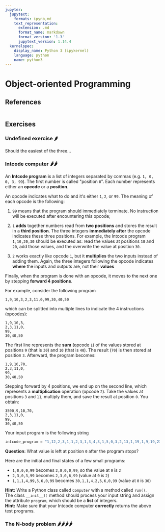 ```yaml
---
jupyter:
  jupytext:
    formats: ipynb,md
    text_representation:
      extension: .md
      format_name: markdown
      format_version: '1.3'
      jupytext_version: 1.14.4
  kernelspec:
    display_name: Python 3 (ipykernel)
    language: python
    name: python3
---
```


# Object-oriented Programming


## References

```python

```

## Exercises

<!-- #region tags=[] -->
### Undefined exercise 🌶️
<!-- #endregion -->

Should the easiest of the three...

<!-- #region tags=[] -->
### Intcode computer 🌶️🌶️
<!-- #endregion -->

An **Intcode program** is a list of integers separated by commas (e.g. `1, 0, 0, 3, 99`). The first number is called "position `0`". Each number represents either an **opcode** or a **position**.

An opcode indicates what to do and it's either `1`, `2`, or `99`. The meaning of each opcode is the following:

1. `99` means that the program should immediately terminate. No instruction will be executed after encountering this opcode;

2. `1` **adds** together numbers read from **two positions** and stores the result in a **third position**. The three integers **immediately after** the opcode indicates these three positions. For example, the Intcode program `1,10,20,30` should be executed as: read the values at positions `10` and `20`, add those values, and the overwrite the value at position `30`.

3. `2` works exactly like opcode `1`, but it **multiplies** the two inputs instead of adding them. Again, the three integers following the opcode indicates **where** the inputs and outputs are, not their **values**

Finally, when the program is done with an opcode, it moves to the next one by stepping **forward 4 positions**.

For example, consider the following program

```
1,9,10,3,2,3,11,0,99,30,40,50
```

which can be splitted into multiple lines to indicate the 4 instructions (opcodes):

```
1,9,10,3,
2,3,11,0,
99,
30,40,50
```

The first line represents the **sum** (opcode `1`) of the values stored at positions `9` (that is `30`) and `10` (that is `40`). The result (`70`) is then stored at position `3`. Afterward, the program becomes:

```
1,9,10,70,
2,3,11,0,
99,
30,40,50
```

Stepping forward by 4 positions, we end up on the second line, which represents a **multiplication** operation (opcode `2`). Take the values at positions `3` and `11`, multiply them, and save the result at position `0`. You obtain:

```
3500,9,10,70,
2,3,11,0,
99,
30,40,50
```

Your input program is the following string

```python
intcode_program = "1,12,2,3,1,1,2,3,1,3,4,3,1,5,0,3,2,13,1,19,1,9,19,23,2,23,13,27,1,27,9,31,2,31,6,35,1,5,35,39,1,10,39,43,2,43,6,47,1,10,47,51,2,6,51,55,1,5,55,59,1,59,9,63,1,13,63,67,2,6,67,71,1,5,71,75,2,6,75,79,2,79,6,83,1,13,83,87,1,9,87,91,1,9,91,95,1,5,95,99,1,5,99,103,2,13,103,107,1,6,107,111,1,9,111,115,2,6,115,119,1,13,119,123,1,123,6,127,1,127,5,131,2,10,131,135,2,135,10,139,1,13,139,143,1,10,143,147,1,2,147,151,1,6,151,0,99,2,14,0,0"
```

<div class="alert alert-block alert-warning">
<b>Question:</b> What value is left at position <code>0</code> after the program stops?
</div>


Here are the initial and final states of a few small programs:

- `1,0,0,0,99` becomes `2,0,0,0,99`, so the value at `0` is `2`
- `2,3,0,3,99` becomes `2,3,0,6,99` (value at `0` is `2`)
- `1,1,1,4,99,5,6,0,99` becomes `30,1,1,4,2,5,6,0,99` (value at `0` is `30`)


<div class="alert alert-block alert-info">
<b>Hint:</b> Write a Python class called <code>Computer</code> with a method called <code>run()</code>. <br>The class <code>__init__()</code> method should process your input string and assign the attribute <code>program</code>, which should be a <b>list</b> of integers. 
</div>


<div class="alert alert-block alert-info">
    <b>Hint:</b> Make sure that your Intcode computer <b>correctly</b> returns the above test programs.
</div>

<!-- #region tags=[] -->
### The N-body problem 🌶️🌶️🌶️🌶️
<!-- #endregion -->
